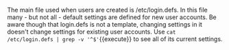 The main file used when users are created is /etc/login.defs. In this file many - but not all - default settings are defined for new user accounts. Be aware though that login.defs is not a template, changing settings in it doesn't change settings for existing user accounts. Use `cat /etc/login.defs | grep -v '^$'`{{execute}} to see all of its current settings.


